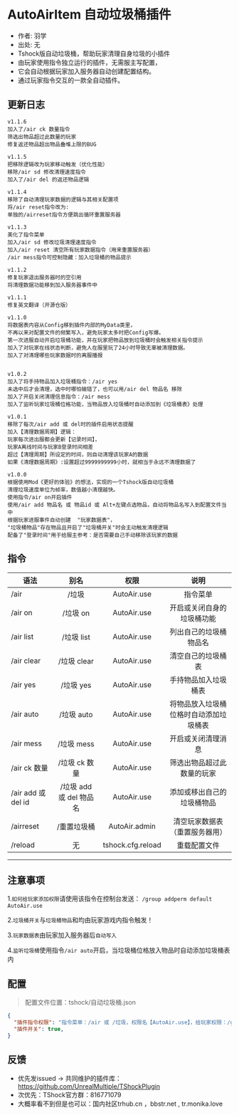 # AutoAirItem 自动垃圾桶插件

- 作者: 羽学
- 出处: 无
- Tshock版自动垃圾桶，帮助玩家清理自身垃圾的小插件
- 由玩家使用指令独立运行的插件，无需服主写配置，
- 它会自动根据玩家加入服务器自动创建配置结构。
- 通过玩家指令交互的一款全自动插件。

## 更新日志
```
v1.1.6
加入了/air ck 数量指令
筛选出物品超过此数量的玩家
修复返还物品超出物品叠堆上限的BUG

v1.1.5
把移除逻辑改为玩家移动触发（优化性能）
移除/air sd 修改清理速度指令
加入了/air del 的返还物品逻辑

v1.1.4
移除了自动清理玩家数据的逻辑与其相关配置项
将/air reset指令改为:
单独的/airreset指令方便跳出循环重置服务器

v1.1.3
美化了指令菜单
加入/air sd 修改垃圾清理速度指令
加入/air reset 清空所有玩家数据指令（用来重置服务器）
/air mess指令可控制隐藏：加入垃圾桶的物品提示

v1.1.2
修复玩家退出服务器时的空引用
将清理数据功能移到加入服务器事件中

v1.1.1
修复英文翻译（开源仓版）

v1.1.0
将数据表内容从Config移到插件内部的MyData类里，
不再以来对配置文件的频繁写入，避免玩家太多时把Config写爆。
第一次进服自动开启垃圾桶功能，并在玩家把物品放到垃圾桶时会触发相关指令提示
加入了对玩家在线状态判断，避免人在服里玩了24小时导致无辜被清理数据。
加入了对清理哪些玩家数据时的离服播报


v1.0.2
加入了将手持物品加入垃圾桶指令：/air yes
未选中后才会清理，选中时哪怕输错了，也可以用/air del 物品名 移除
加入了开启关闭清理信息指令：/air mess
加入了监听玩家垃圾桶位格功能，当物品放入垃圾桶时自动添加到《垃圾桶表》处理

v1.0.1
移除了每次/air add 或 del时的插件启用状态提醒
加入【清理数据周期】逻辑：
玩家每次进出服都会更新【记录时间】，
玩家A离线时间与玩家B登录时间相差
超过【清理周期】所设定的时间，则自动清理该玩家A的数据
如果《清理数据周期》:设置超过9999999999小时，就相当于永远不清理数据了

v1.0.0
根据使用Mod《更好的体验》的想法，实现的一个Tshock版自动垃圾桶
清理垃圾速度单位为帧率，数值越小清理越快。
使用指令/air on开启插件
使用/air add 物品名 或 物品id 或 Alt+左键点选物品，自动将物品名写入到配置文件当中
根据玩家进服事件自动创建  "玩家数据表"，
"垃圾桶物品"存在物品且开启了"垃圾桶开关"时会主动触发清理逻辑
配备了"登录时间"用于给服主参考：是否需要自己手动移除该玩家的数据
```

## 指令

| 语法                             | 别名  |       权限       |                   说明                   |
| -------------------------------- | :---: | :--------------: | :--------------------------------------: |
| /air  | /垃圾 |   AutoAir.use    |    指令菜单    |
| /air on  | /垃圾 on |   AutoAir.use    |    开启或关闭自身的垃圾桶功能    |
| /air list  | /垃圾 list |   AutoAir.use    |    列出自己的垃圾桶物品名    |
| /air clear | /垃圾 clear |   AutoAir.use    |    清空自己的垃圾桶表   |
| /air yes | /垃圾 yes |   AutoAir.use    |    手持物品加入垃圾桶表   |
| /air auto | /垃圾 auto |   AutoAir.use    |    将物品放入垃圾桶位格时自动添加垃圾桶表   |
| /air mess  | /垃圾 mess |   AutoAir.use    |    开启或关闭清理消息    |
| /air ck 数量 | /垃圾 ck 数量 |   AutoAir.use    |    筛选出物品超过此数量的玩家    |
| /air add 或 del id  | /垃圾 add 或 del 物品名|   AutoAir.use    |    添加或移出自己的垃圾桶物品    |
| /airreset | /重置垃圾桶|   AutoAir.admin    |    清空玩家数据表（重置服务器用）    |
| /reload  | 无 |   tshock.cfg.reload    |    重载配置文件    |

---
注意事项
---
1.`如何给玩家添加权限`请使用该指令在控制台发送：  `/group addperm default AutoAir.use`
  
2.`垃圾桶开关`与`垃圾桶物品`和均由玩家游戏内指令触发！

3.`玩家数据表`由玩家加入服务器后`自动写入`

4.`监听垃圾桶`使用指令`/air auto`开启，当垃圾桶位格放入物品时自动添加垃圾桶表内

## 配置
> 配置文件位置：tshock/自动垃圾桶.json
```json
{
  "插件指令权限": "指令菜单：/air 或 /垃圾，权限名【AutoAir.use】，给玩家权限：/group addperm default AutoAir.use",
  "插件开关": true,
}
```
## 反馈
- 优先发issued -> 共同维护的插件库：https://github.com/UnrealMultiple/TShockPlugin
- 次优先：TShock官方群：816771079
- 大概率看不到但是也可以：国内社区trhub.cn ，bbstr.net , tr.monika.love
